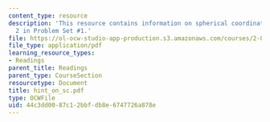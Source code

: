 ```yaml
---
content_type: resource
description: 'This resource contains information on spherical coordinates for Problem
  2 in Problem Set #1.'
file: https://ol-ocw-studio-app-production.s3.amazonaws.com/courses/2-003j-dynamics-and-control-i-spring-2007/44c3dd0087c12bbfdb8e6747726a878e_hint_on_sc.pdf
file_type: application/pdf
learning_resource_types:
- Readings
parent_title: Readings
parent_type: CourseSection
resourcetype: Document
title: hint_on_sc.pdf
type: OCWFile
uid: 44c3dd00-87c1-2bbf-db8e-6747726a878e
---
```

